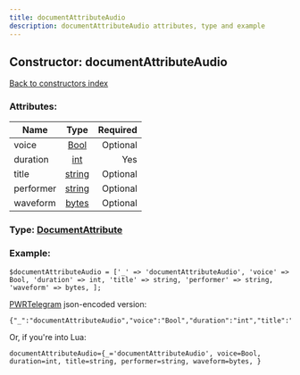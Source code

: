 ```yaml
---
title: documentAttributeAudio
description: documentAttributeAudio attributes, type and example
---
```

## Constructor: documentAttributeAudio  
[Back to constructors index](index.md)



### Attributes:

| Name     |    Type       | Required |
|----------|:-------------:|---------:|
|voice|[Bool](../types/Bool.md) | Optional|
|duration|[int](../types/int.md) | Yes|
|title|[string](../types/string.md) | Optional|
|performer|[string](../types/string.md) | Optional|
|waveform|[bytes](../types/bytes.md) | Optional|



### Type: [DocumentAttribute](../types/DocumentAttribute.md)


### Example:

```
$documentAttributeAudio = ['_' => 'documentAttributeAudio', 'voice' => Bool, 'duration' => int, 'title' => string, 'performer' => string, 'waveform' => bytes, ];
```  

[PWRTelegram](https://pwrtelegram.xyz) json-encoded version:

```
{"_":"documentAttributeAudio","voice":"Bool","duration":"int","title":"string","performer":"string","waveform":"bytes"}
```


Or, if you're into Lua:  


```
documentAttributeAudio={_='documentAttributeAudio', voice=Bool, duration=int, title=string, performer=string, waveform=bytes, }

```


